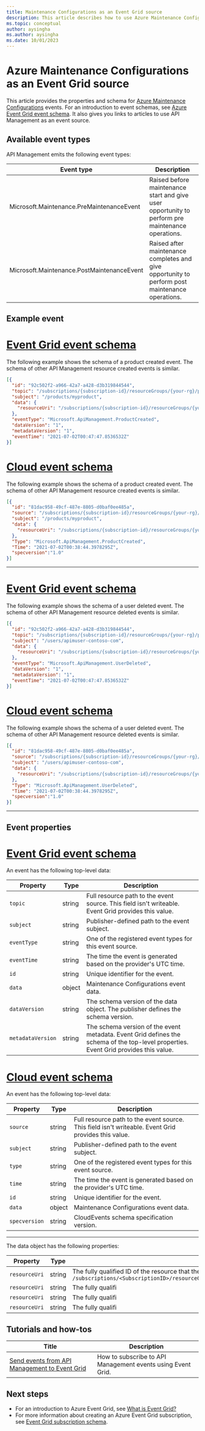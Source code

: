 ```yaml
---
title: Maintenance Configurations as an Event Grid source
description: This article describes how to use Azure Maintenance Configurations as an Event Grid event source. It provides the schema and links to how-to articles. 
ms.topic: conceptual
author: aysingha
ms.author: aysingha
ms.date: 10/01/2023
---
```


# Azure Maintenance Configurations as an Event Grid source

This article provides the properties and schema for [Azure Maintenance Configurations](../api-management/index.yml) events. For an introduction to event schemas, see [Azure Event Grid event schema](./event-schema.md). It also gives you links to articles to use API Management as an event source.

## Available event types

API Management emits the following event types:

| Event type | Description |
| ---------- | ----------- |
| Microsoft.Maintenance.PreMaintenanceEvent | Raised before maintenance start and give user opportunity to perform pre maintenance operations. |
| Microsoft.Maintenance.PostMaintenanceEvent | Raised after maintenance completes and give opportunity to perform post maintenance operations. |


## Example event

# [Event Grid event schema](#tab/event-grid-event-schema)
The following example shows the schema of a product created event. The schema of other API Management resource created events is similar.

```json
[{
  "id": "92c502f2-a966-42a7-a428-d3b319844544",
  "topic": "/subscriptions/{subscription-id}/resourceGroups/{your-rg}/providers/Microsoft.ApiManagement/service/{your-APIM-instance}",
  "subject": "/products/myproduct",
  "data": {
    "resourceUri": "/subscriptions/{subscription-id}/resourceGroups/{your-rg}/providers/Microsoft.ApiManagement/service/{your-APIM-instance}/products/myproduct"
  },
  "eventType": "Microsoft.ApiManagement.ProductCreated",
  "dataVersion": "1",
  "metadataVersion": "1",
  "eventTime": "2021-07-02T00:47:47.8536532Z"
}]
```

# [Cloud event schema](#tab/cloud-event-schema)

The following example shows the schema of a product created event. The schema of other API Management resource created events is similar. 

```json
[{
  "id": "81dac958-49cf-487e-8805-d0baf0ee485a",
  "source": "/subscriptions/{subscription-id}/resourceGroups/{your-rg}/providers/Microsoft.ApiManagement/service/{your-APIM-instance}",
  "subject": "/products/myproduct",
  "data": {
    "resourceUri": "/subscriptions/{subscription-id}/resourceGroups/{your-rg}/providers/Microsoft.ApiManagement/service/{your-APIM-instance}/products/myproduct"
  },
  "Type": "Microsoft.ApiManagement.ProductCreated",
  "Time": "2021-07-02T00:38:44.3978295Z",
  "specversion":"1.0"
}]
```
---

# [Event Grid event schema](#tab/event-grid-event-schema)
The following example shows the schema of a user deleted event. The schema of other API Management resource deleted events is similar.

```json
[{
  "id": "92c502f2-a966-42a7-a428-d3b319844544",
  "topic": "/subscriptions/{subscription-id}/resourceGroups/{your-rg}/providers/Microsoft.ApiManagement/service/{your-APIM-instance}",
  "subject": "/users/apimuser-contoso-com",
  "data": {
    "resourceUri": "/subscriptions/{subscription-id}/resourceGroups/{your-rg}/providers/Microsoft.ApiManagement/service/{your-APIM-instance}/users/apimuser-contoso-com"
  },
  "eventType": "Microsoft.ApiManagement.UserDeleted",
  "dataVersion": "1",
  "metadataVersion": "1",
  "eventTime": "2021-07-02T00:47:47.8536532Z"
}]
```

# [Cloud event schema](#tab/cloud-event-schema)

The following example shows the schema of a user deleted event. The schema of other API Management resource deleted events is similar. 

```json
[{
  "id": "81dac958-49cf-487e-8805-d0baf0ee485a",
  "source": "/subscriptions/{subscription-id}/resourceGroups/{your-rg}/providers/Microsoft.ApiManagement/service/{your-APIM-instance}",
  "subject": "/users/apimuser-contoso-com",
  "data": {
    "resourceUri": "/subscriptions/{subscription-id}/resourceGroups/{your-rg}/providers/Microsoft.ApiManagement/service/{your-APIM-instance}/users/apimuser-contoso-com"
  },
  "Type": "Microsoft.ApiManagement.UserDeleted",
  "Time": "2021-07-02T00:38:44.3978295Z",
  "specversion":"1.0"
}]
```
---


## Event properties

# [Event Grid event schema](#tab/event-grid-event-schema)

An event has the following top-level data:

| Property | Type | Description |
| -------- | ---- | ----------- |
| `topic` | string | Full resource path to the event source. This field isn't writeable. Event Grid provides this value. |
| `subject` | string | Publisher-defined path to the event subject. |
| `eventType` | string | One of the registered event types for this event source. |
| `eventTime` | string | The time the event is generated based on the provider's UTC time. |
| `id` | string | Unique identifier for the event. |
| `data` | object | Maintenance Configurations event data. |
| `dataVersion` | string | The schema version of the data object. The publisher defines the schema version. |
| `metadataVersion` | string | The schema version of the event metadata. Event Grid defines the schema of the top-level properties. Event Grid provides this value. |

# [Cloud event schema](#tab/cloud-event-schema)

An event has the following top-level data:

| Property | Type | Description |
| -------- | ---- | ----------- |
| `source` | string | Full resource path to the event source. This field isn't writeable. Event Grid provides this value. |
| `subject` | string | Publisher-defined path to the event subject. |
| `type` | string | One of the registered event types for this event source. |
| `time` | string | The time the event is generated based on the provider's UTC time. |
| `id` | string | Unique identifier for the event. |
| `data` | object | Maintenance Configurations event data. |
| `specversion` | string | CloudEvents schema specification version. |

---

The data object has the following properties:

| Property | Type | Description |
| -------- | ---- | ----------- |
| `resourceUri` | string | The fully qualified ID of the resource that the compliance state change is for. Uses the format, `/subscriptions/<SubscriptionID>/resourceGroups/<ResourceGroup>/Microsoft.ApiManagement/service/<ServiceName>/<ResourceType>/<ResourceName>` |
| `resourceUri` | string | The fully qualifi |
| `resourceUri` | string | The fully qualifi |
| `resourceUri` | string | The fully qualifi |

## Tutorials and how-tos

|Title  |Description  |
|---------|---------|
| [Send events from API Management to Event Grid](../api-management/how-to-event-grid.md)| How to subscribe to API Management events using Event Grid. |

## Next steps

- For an introduction to Azure Event Grid, see [What is Event Grid?](./overview.md)
- For more information about creating an Azure Event Grid subscription, see [Event Grid subscription schema](./subscription-creation-schema.md).

